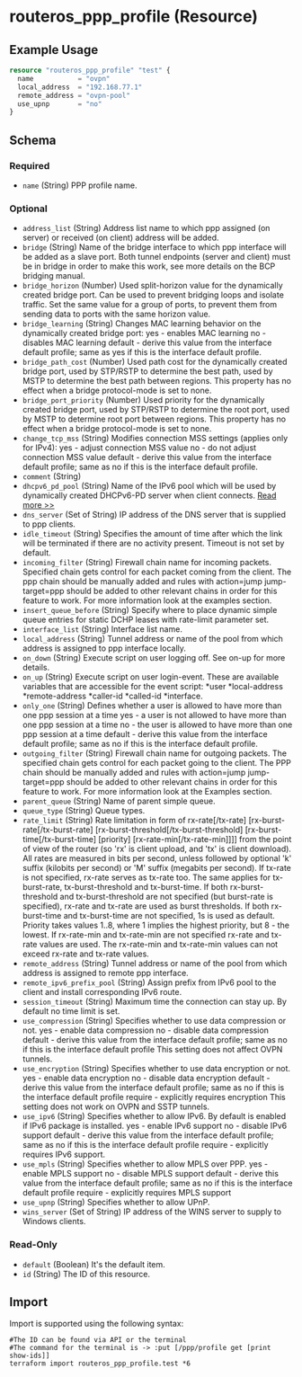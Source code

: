 # routeros_ppp_profile (Resource)


## Example Usage
```terraform
resource "routeros_ppp_profile" "test" {
  name           = "ovpn"
  local_address  = "192.168.77.1"
  remote_address = "ovpn-pool"
  use_upnp       = "no"
}
```

<!-- schema generated by tfplugindocs -->
## Schema

### Required

- `name` (String) PPP profile name.

### Optional

- `address_list` (String) Address list name to which ppp assigned (on server) or received (on client) address will be added.
- `bridge` (String) Name of the bridge interface to which ppp interface will be added as a slave port. Both  tunnel endpoints (server and client) must be in bridge in order to make  this work, see more details on the BCP bridging manual.
- `bridge_horizon` (Number) Used  split-horizon value for the dynamically created bridge port. Can be  used to prevent bridging loops and isolate traffic. Set the same value  for a group of ports, to prevent them from sending data to ports with  the same horizon value.
- `bridge_learning` (String) Changes MAC learning behavior on the dynamically created bridge port: yes - enables MAC learning no - disables MAC learning default - derive this value from the interface default profile; same as yes if this is the interface default profile.
- `bridge_path_cost` (Number) Used  path cost for the dynamically created bridge port, used by STP/RSTP to  determine the best path, used by MSTP to determine the best path between  regions. This property has no effect when a bridge protocol-mode is set to none.
- `bridge_port_priority` (Number) Used  priority for the dynamically created bridge port, used by STP/RSTP to  determine the root port, used by MSTP to determine root port between  regions. This property has no effect when a bridge protocol-mode is set  to none.
- `change_tcp_mss` (String) Modifies connection MSS settings (applies only for IPv4): yes - adjust connection MSS value no - do not adjust connection MSS value default - derive this value from the interface default profile; same as no if this is the interface default profile.
- `comment` (String)
- `dhcpv6_pd_pool` (String) Name of the IPv6 pool which will be used by dynamically created DHCPv6-PD server when client connects. [Read more >>](https://wiki.mikrotik.com/wiki/Manual:IPv6_PD_over_PPP)
- `dns_server` (Set of String) IP address of the DNS server that is supplied to ppp clients.
- `idle_timeout` (String) Specifies  the amount of time after which the link will be terminated if there are  no activity present. Timeout is not set by default.
- `incoming_filter` (String) Firewall  chain name for incoming packets. Specified chain gets control for each  packet coming from the client. The ppp chain should be manually added  and rules with action=jump jump-target=ppp should be added to other  relevant chains in order for this feature to work. For more information  look at the examples section.
- `insert_queue_before` (String) Specify where to place dynamic simple queue entries for static DCHP leases with rate-limit parameter set.
- `interface_list` (String) Interface list name.
- `local_address` (String) Tunnel address or name of the pool from which address is assigned to ppp interface locally.
- `on_down` (String) Execute script on user logging off. See on-up for more details.
- `on_up` (String) Execute script on user login-event. These are available variables that are accessible for the event script: *user *local-address *remote-address *caller-id *called-id *interface.
- `only_one` (String) Defines whether a user is allowed to have more than one ppp session at a time yes - a user is not allowed to have more than one ppp session at a time no - the user is allowed to have more than one ppp session at a time default - derive this value from the interface default profile; same as no if this is the interface default profile.
- `outgoing_filter` (String) Firewall  chain name for outgoing packets. The specified chain gets control for  each packet going to the client. The PPP chain should be manually added  and rules with action=jump jump-target=ppp should be added to other  relevant chains in order for this feature to work. For more information  look at the Examples section.
- `parent_queue` (String) Name of parent simple queue.
- `queue_type` (String) Queue types.
- `rate_limit` (String) Rate limitation in form of rx-rate[/tx-rate]  [rx-burst-rate[/tx-burst-rate] [rx-burst-threshold[/tx-burst-threshold]  [rx-burst-time[/tx-burst-time] [priority] [rx-rate-min[/tx-rate-min]]]] from the point of view of the router (so 'rx' is client upload, and  'tx' is client download). All rates are measured in bits per second,  unless followed by optional 'k' suffix (kilobits per second) or 'M'  suffix (megabits per second). If tx-rate is not specified, rx-rate  serves as tx-rate too. The same applies for tx-burst-rate,  tx-burst-threshold and tx-burst-time. If both rx-burst-threshold and  tx-burst-threshold are not specified (but burst-rate is specified),  rx-rate and tx-rate are used as burst thresholds. If both rx-burst-time  and tx-burst-time are not specified, 1s is used as default. Priority  takes values 1..8, where 1 implies the highest priority, but 8 - the  lowest. If rx-rate-min and tx-rate-min are not specified rx-rate and  tx-rate values are used. The rx-rate-min and tx-rate-min values can not  exceed rx-rate and tx-rate values.
- `remote_address` (String) Tunnel address or name of the pool from which address is assigned to remote ppp interface.
- `remote_ipv6_prefix_pool` (String) Assign prefix from IPv6 pool to the client and install corresponding IPv6 route.
- `session_timeout` (String) Maximum time the connection can stay up. By default no time limit is set.
- `use_compression` (String) Specifies whether to use data compression or not. yes - enable data compression no - disable data compression default - derive this value from the interface default profile; same as no if this is the interface default profile This setting does not affect OVPN tunnels.
- `use_encryption` (String) Specifies whether to use data encryption or not. yes - enable data encryption no - disable data encryption default - derive this value from the interface default profile; same as no if this is the interface default profile require - explicitly requires encryption This setting does not work on OVPN and SSTP tunnels.
- `use_ipv6` (String) Specifies whether to allow IPv6. By default is enabled if IPv6 package is installed. yes - enable IPv6 support no - disable IPv6 support default - derive this value from the interface default profile; same as no if this is the interface default profile require - explicitly requires IPv6 support.
- `use_mpls` (String) Specifies whether to allow MPLS over PPP. yes - enable MPLS support no - disable MPLS support default - derive this value from the interface default profile; same as no if this is the interface default profile require - explicitly requires MPLS support
- `use_upnp` (String) Specifies whether to allow UPnP.
- `wins_server` (Set of String) IP address of the WINS server to supply to Windows clients.

### Read-Only

- `default` (Boolean) It's the default item.
- `id` (String) The ID of this resource.

## Import
Import is supported using the following syntax:
```shell
#The ID can be found via API or the terminal
#The command for the terminal is -> :put [/ppp/profile get [print show-ids]]
terraform import routeros_ppp_profile.test *6
```
